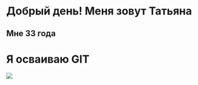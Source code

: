 # Добрый день! Меня зовут Татьяна

## Мне 33 года

# Я осваиваю GIT

![](../Getting-A-Cat_4f6f9e2c-d6f9-434e-9225-5da106a1c1a8_1_0_2.jpg)